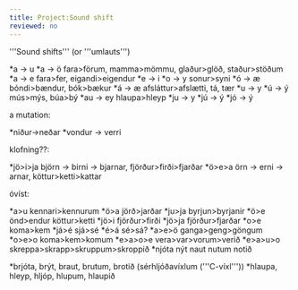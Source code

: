 ```yaml
---
title: Project:Sound shift
reviewed: no
---
```


'''Sound shifts''' (or '''umlauts''')

*a -> u
*a -> ö fara>förum, mamma>mömmu, glaður>glöð, staður>stöðum
*a → e fara>fer, eigandi>eigendur
*e → i
*o → y sonur>syni
*ó → æ bóndi>bændur, bók>bækur
*á → æ afsláttur>afslætti, tá, tær
*u → y
*ú → ý mús>mýs, búa>bý
*au → ey hlaupa>hleyp
*ju → y
*jú → ý
*jó → ý

a mutation:

*niður->neðar
*vondur -> verri

klofning??:

*jö>i>ja björn -> birni -> bjarnar, fjörður>firði>fjarðar
*ö>e>a örn -> erni -> arnar, köttur>ketti>kattar

óvíst:

*a>u kennari>kennurum
*ö>a jörð>jarðar
*ju>ja byrjun>byrjanir
*ö>e önd>endur köttur>ketti
*jö>i fjörður>firði
*jö>ja fjörður>fjarðar
*o>e koma>kem
*já>é sjá>sé
*é>á sé>sá?
*a>e>ö ganga>geng>göngum
*o>e>o koma>kem>komum
*e>a>o>e vera>var>vorum>verið
*e>a>u>o skreppa>skrapp>skruppum>skroppið
*njóta nýt naut nutum notið

*brjóta, brýt, braut, brutum, brotið (sérhljóðavíxlum ('''C-víxl'''))
*hlaupa, hleyp, hljóp, hlupum, hlaupið

